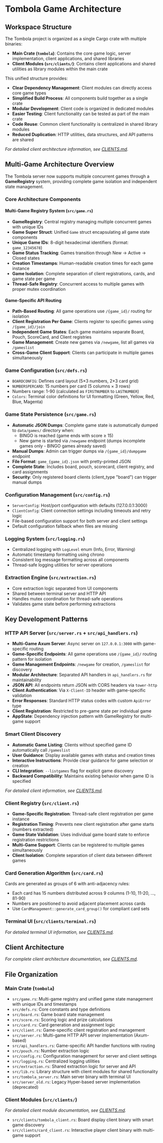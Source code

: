 # Tombola Game Architecture

## Workspace Structure

The Tombola project is organized as a single Cargo crate with multiple binaries:

- **Main Crate (`tombola`)**: Contains the core game logic, server implementation, client applications, and shared libraries
- **Client Modules (`src/clients/`)**: Contains client applications and shared utilities as library modules within the main crate

This unified structure provides:
- **Clear Dependency Management**: Client modules can directly access core game types
- **Simplified Build Process**: All components build together as a single crate
- **Modular Development**: Client code is organized in dedicated modules
- **Easier Testing**: Client functionality can be tested as part of the main crate
- **Code Reuse**: Common client functionality is centralized in shared library modules
- **Reduced Duplication**: HTTP utilities, data structures, and API patterns are shared

*For detailed client architecture information, see [CLIENTS.md](CLIENTS.md).*

## Multi-Game Architecture Overview

The Tombola server now supports multiple concurrent games through a **GameRegistry** system, providing complete game isolation and independent state management.

### Core Architecture Components

#### Multi-Game Registry System (`src/game.rs`)
- **GameRegistry**: Central registry managing multiple concurrent games with unique IDs
- **Game Super Struct**: Unified `Game` struct encapsulating all game state components
- **Unique Game IDs**: 8-digit hexadecimal identifiers (format: `game_12345678`)
- **Game Status Tracking**: Games transition through New → Active → Closed states
- **Creation Timestamps**: Human-readable creation times for each game instance
- **Game Isolation**: Complete separation of client registrations, cards, and game state per game
- **Thread-Safe Registry**: Concurrent access to multiple games with proper mutex coordination

#### Game-Specific API Routing
- **Path-Based Routing**: All game operations use `/{game_id}/` routing for isolation
- **Client Registration Per Game**: Clients register to specific games using `/{game_id}/join`
- **Independent Game States**: Each game maintains separate Board, Pouch, ScoreCard, and Client registries
- **Game Management**: Create new games via `/newgame`, list all games via `/gameslist`
- **Cross-Game Client Support**: Clients can participate in multiple games simultaneously

### Game Configuration (`src/defs.rs`)
- `BOARDCONFIG`: Defines card layout (5×3 numbers, 2×3 card grid)
- `NUMBERSPERCARD`: 15 numbers per card (5 columns × 3 rows)
- Numbers range: 1-90 (calculated as `FIRSTNUMBER` to `LASTNUMBER`)
- `Colors`: Terminal color definitions for UI formatting (Green, Yellow, Red, Blue, Magenta)

### Game State Persistence (`src/game.rs`)
- **Automatic JSON Dumps**: Complete game state is automatically dumped to `data/games/` directory when:
  - BINGO is reached (game ends with score ≥ 15)
  - New game is started via `/newgame` endpoint (dumps incomplete games only - BINGO games already saved)
- **Manual Dumps**: Admin can trigger dumps via `/{game_id}/dumpgame` endpoint
- **File Format**: `game_{game_id}.json` with pretty-printed JSON
- **Complete State**: Includes board, pouch, scorecard, client registry, and card assignments
- **Security**: Only registered board clients (client_type "board") can trigger manual dumps

### Configuration Management (`src/config.rs`)
- `ServerConfig`: Host/port configuration with defaults (127.0.0.1:3000)
- `ClientConfig`: Client connection settings including timeouts and retry logic
- File-based configuration support for both server and client settings
- Default configuration fallback when files are missing

### Logging System (`src/logging.rs`)
- Centralized logging with `LogLevel` enum (Info, Error, Warning)
- Automatic timestamp formatting using chrono
- Consistent log message formatting across all components
- Thread-safe logging utilities for server operations

### Extraction Engine (`src/extraction.rs`)
- Core extraction logic separated from UI components
- Shared between terminal server and HTTP API
- Handles mutex coordination for thread-safe operations
- Validates game state before performing extractions

## Key Development Patterns

### HTTP API Server (`src/server.rs` + `src/api_handlers.rs`)
- **Multi-Game Axum Server**: Async server on `127.0.0.1:3000` with game-specific routing
- **Game-Specific Endpoints**: All game operations use `/{game_id}/` routing pattern for isolation
- **Game Management Endpoints**: `/newgame` for creation, `/gameslist` for discovery
- **Modular Architecture**: Separated API handlers in `api_handlers.rs` for maintainability
- **JSON API**: All endpoints return JSON with CORS headers via `tower-http`
- **Client Authentication**: Via `X-Client-ID` header with game-specific validation
- **Error Responses**: Standard HTTP status codes with custom `ApiError` type
- **Client Registration**: Restricted to pre-game state per individual game
- **AppState**: Dependency injection pattern with GameRegistry for multi-game support

### Smart Client Discovery
- **Automatic Game Listing**: Clients without specified game ID automatically call `/gameslist`
- **User Guidance**: Display available games with status and creation times
- **Interactive Instructions**: Provide clear guidance for game selection or creation
- **CLI Integration**: `--listgames` flag for explicit game discovery
- **Backward Compatibility**: Maintains existing behavior when game ID is specified

*For detailed client information, see [CLIENTS.md](CLIENTS.md).*

### Client Registry (`src/client.rs`)
- **Game-Specific Registration**: Thread-safe client registration per game instance
- **Registration Timing**: Prevents new client registration after game starts (numbers extracted)
- **Game State Validation**: Uses individual game board state to enforce registration restrictions
- **Multi-Game Support**: Clients can be registered to multiple games simultaneously
- **Client Isolation**: Complete separation of client data between different games

### Card Generation Algorithm (`src/card.rs`)
Cards are generated as groups of 6 with anti-adjacency rules:
- Each card has 15 numbers distributed across 9 columns (1-10, 11-20, ..., 81-90)
- Numbers are positioned to avoid adjacent placement across cards
- Use `CardManagement::generate_card_group()` for compliant card sets

### Terminal UI (`src/clients/terminal.rs`)
*For detailed terminal UI information, see [CLIENTS.md](CLIENTS.md).*

## Client Architecture

*For complete client architecture documentation, see [CLIENTS.md](CLIENTS.md).*

## File Organization

### Main Crate (`tombola`)
- `src/game.rs`: Multi-game registry and unified game state management with unique IDs and timestamps
- `src/defs.rs`: Core constants and type definitions
- `src/board.rs`: Game board state management
- `src/score.rs`: Scoring logic and prize calculations
- `src/card.rs`: Card generation and assignment logic
- `src/client.rs`: Game-specific client registration and management
- `src/server.rs`: Multi-game HTTP API server implementation (Axum-based)
- `src/api_handlers.rs`: Game-specific API handler functions with routing
- `src/pouch.rs`: Number extraction logic
- `src/config.rs`: Configuration management for server and client settings
- `src/logging.rs`: Centralized logging utilities
- `src/extraction.rs`: Shared extraction logic for server and API
- `src/lib.rs`: Library structure with client modules for shared functionality
- `src/tombola_server.rs`: Main server binary with terminal UI
- `src/server_old.rs`: Legacy Hyper-based server implementation (deprecated)

### Client Modules (`src/clients/`)
*For detailed client module documentation, see [CLIENTS.md](CLIENTS.md).*

- `src/clients/tombola_client.rs`: Board display client binary with smart game discovery
- `src/clients/card_client.rs`: Interactive player client binary with multi-game support
